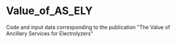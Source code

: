 # Value_of_AS_ELY
Code and input data corresponding to the publication "The Value of Ancillary Services for Electrolyzers"
